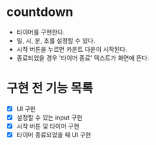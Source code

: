 # countdown

- 타이머를 구현한다.
- 일, 시, 분, 초를 설정할 수 있다.
- 시작 버튼을 누르면 카운트 다운이 시작된다.
- 종료되었을 경우 '타이머 종료' 텍스트가 화면에 뜬다.

# 구현 전 기능 목록

- [x] UI 구현
- [x] 설정할 수 있는 input 구현
- [x] 시작 버튼 및 타이머 구현
- [x] 타이머 종료되었을 때 UI 구현
